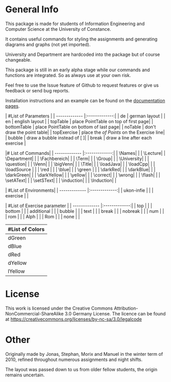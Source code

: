 # General Info

This package is made for students of Information Engineering and Computer
Science at the University of Constance.

It contains useful commands for styling the assignments and generating
diagrams and graphs (not yet imported).

University and Department are hardcoded into the package but of course
changeable.

This package is still in an early alpha stage while our commands and functions
are integrated. So as always use at your own risk.

Feel free to use the Issue feature of Github to request features or give us
feedback or send bug reports.

Installation instructions and an example can be found on the [documentation pages](http://zinnjonas.github.com/ukon-infie/).

| #List of Parameters |
| ------------- |:-------------:|
| de            | german layout |
| en      	    | english layout |
| topTable      | place PointTable on top of first page|
| bottomTable   | place PointTable on bottom of last page|
| noTable 	    | don't draw the point table|
| topExercise   | place the *of Points* on the Exercise line|
| bubble	    | draw a bubble instead of [ ]|
| break	        | draw a line after each exercise |

|# List of Commands|
| ------------- |:-------------:|
| \Names| |
| \Lecture|
| \Department| |
| \Fachbereich| |
| \Term| |
| \Group| |
| \University| |
| \question| |
| \Venn| |
| \bigVenn| |
| \Title| |
| \loadJava| |
| \loadCpp| |
| \loadSource | |
| \red | |
| \blue| |
| \green | |
| \darkRed| |
| \darkBlue| |
| \darkGreen| |
| \darkYellow| |
| \yellow| |
| \correct| |
| \wrong| |
| \flash| |
| \setAText| |
| \setSText| |
| \induction| |
| \Induction| |


| #List of Environments|
| ------------- |:-------------:|
| ukon-infie | |
| exercise | |

| #List of Exercise parameter |
| ------------- |:-------------:|
| top | |
| bottom | |
| additional | |
| bubble | |
| text | |
| break | |
| nobreak | |
| num | |
| rom | |
| Alph | |
| Rom | |
| none | |

| #List of Colors |
| ------------- |
| dGreen|
| dBlue|
| dRed|
| dYellow |
|lYellow|

# License

This work is licensed under the Creative Commons
Attribution-NonCommercial-ShareAlike 3.0 Germany License.
The licence can be found at https://creativecommons.org/licenses/by-nc-sa/3.0/legalcode

# Other

Originally made by Jonas, Stephan, Morix and Manuel in the winter term of
2010, refined throughout numerous assignments and night shifts.

The layout was passed down to us from older fellow students, the origin
remains uncertain.
